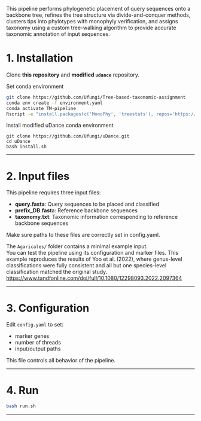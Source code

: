 This pipeline performs phylogenetic placement of query sequences onto a backbone tree, refines the tree structure via divide-and-conquer methods, clusters tips into phylotypes with monophyly verification, and assigns taxonomy using a custom tree-walking algorithm to provide accurate taxonomic annotation of input sequences.

# 1. Installation
Clone **this repository** and **modified `udance`** repository.

Set conda environment
```bash
git clone https://github.com/Ufungi/Tree-based-taxonomic-assignment
conda env create -f environment.yaml
conda activate TM-pipeline
Rscript -e "install.packages(c('MonoPhy', 'treestats'), repos='https://cloud.r-project.org')"
```

Install modified uDance conda environment
```
git clone https://github.com/Ufungi/uDance.git
cd uDance
bash install.sh
```
---

# 2. Input files

This pipeline requires three input files:

- **query.fasta**: Query sequences to be placed and classified
- **prefix_DB.fast**a: Reference backbone sequences
- **taxonomy.txt**: Taxonomic information corresponding to reference backbone sequences

Make sure paths to these files are correctly set in config.yaml.

The `Agaricales/` folder contains a minimal example input.  
You can test the pipeline using its configuration and marker files.
This example reproduces the results of Yoo et al. (2022), where genus-level classifications were fully consistent and all but one species-level classification matched the original study.
https://www.tandfonline.com/doi/full/10.1080/12298093.2022.2097364

---

# 3. Configuration

Edit `config.yaml` to set:
- marker genes
- number of threads
- input/output paths

This file controls all behavior of the pipeline.

---

# 4. Run

```bash
bash run.sh
```

---
